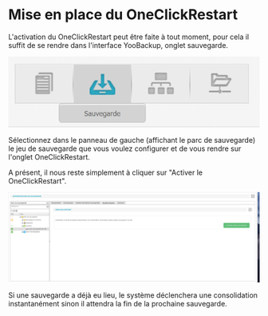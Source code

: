 # Mise en place du OneClickRestart

L'activation du OneClickRestart peut être faite à tout moment, pour cela il suffit de se rendre dans l'interface YooBackup, onglet sauvegarde.

![](../.gitbook/assets/onglet-sauvegarde%20%282%29.PNG)

Sélectionnez dans le panneau de gauche \(affichant le parc de sauvegarde\) le jeu de sauvegarde que vous voulez configurer et de vous rendre sur l'onglet OneClickRestart.

A présent, il nous reste simplement à cliquer sur "Activer le OneClickRestart".

![](../.gitbook/assets/capture-de-cran-2019-01-01-a-19.44.28%20%281%29.png)

Si une sauvegarde a déjà eu lieu, le système déclenchera une consolidation instantanément sinon il attendra la fin de la prochaine sauvegarde.


